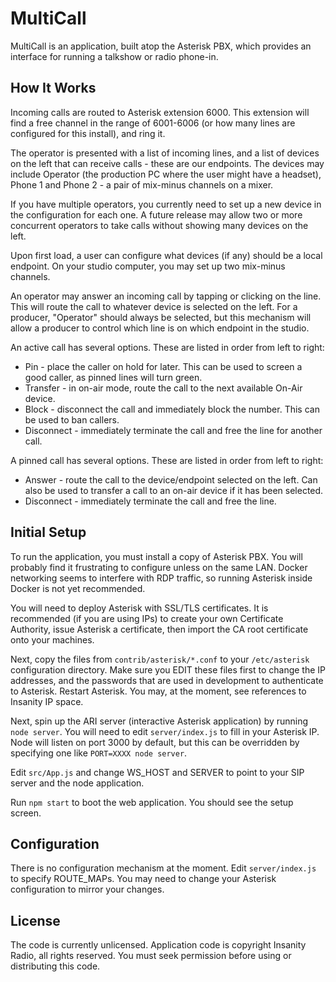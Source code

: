 # MultiCall

MultiCall is an application, built atop the Asterisk PBX, which provides an interface for running a talkshow or radio phone-in.

## How It Works

Incoming calls are routed to Asterisk extension 6000. This extension will find a free channel in the range of 6001-6006 (or how many lines are configured for this install), and ring it. 

The operator is presented with a list of incoming lines, and a list of devices on the left that can receive calls - these are our endpoints. The devices may include Operator (the production PC where the user might have a headset), Phone 1 and Phone 2 - a pair of mix-minus channels on a mixer. 

If you have multiple operators, you currently need to set up a new device in the configuration for each one. A future release may allow two or more concurrent operators to take calls without showing many devices on the left. 

Upon first load, a user can configure what devices (if any) should be a local endpoint. On your studio computer, you may set up two mix-minus channels. 

An operator may answer an incoming call by tapping or clicking on the line. This will route the call to whatever device is selected on the left. For a producer, "Operator" should always be selected, but this mechanism will allow a producer to control which line is on which endpoint in the studio. 

An active call has several options. These are listed in order from left to right:
* Pin - place the caller on hold for later. This can be used to screen a good caller, as pinned lines will turn green. 
* Transfer - in on-air mode, route the call to the next available On-Air device. 
* Block - disconnect the call and immediately block the number. This can be used to ban callers. 
* Disconnect - immediately terminate the call and free the line for another call. 

A pinned call has several options. These are listed in order from left to right:
* Answer - route the call to the device/endpoint selected on the left. Can also be used to transfer a call to an on-air device if it has been selected.
* Disconnect - immediately terminate the call and free the line.

## Initial Setup

To run the application, you must install a copy of Asterisk PBX. You will probably find it frustrating to configure unless on the same LAN. Docker networking seems to interfere with RDP traffic, so running Asterisk inside Docker is not yet recommended.

You will need to deploy Asterisk with SSL/TLS certificates. It is recommended (if you are using IPs) to create your own Certificate Authority, issue Asterisk a certificate, then import the CA root certificate onto your machines. 

Next, copy the files from `contrib/asterisk/*.conf` to your `/etc/asterisk` configuration directory. Make sure you EDIT these files first to change the IP addresses, and the passwords that are used in development to authenticate to Asterisk. Restart Asterisk. You may, at the moment, see references to Insanity IP space. 

Next, spin up the ARI server (interactive Asterisk application) by running `node server`. You will need to edit `server/index.js` to fill in your Asterisk IP. Node will listen on port 3000 by default, but this can be overridden by specifying one like `PORT=XXXX node server`. 

Edit `src/App.js` and change WS_HOST and SERVER to point to your SIP server and the node application. 

Run `npm start` to boot the web application. You should see the setup screen. 

## Configuration

There is no configuration mechanism at the moment. Edit `server/index.js` to specify ROUTE_MAPs. You may need to change your Asterisk configuration to mirror your changes. 

## License

The code is currently unlicensed. Application code is copyright Insanity Radio, all rights reserved. You must seek permission before using or distributing this code.
